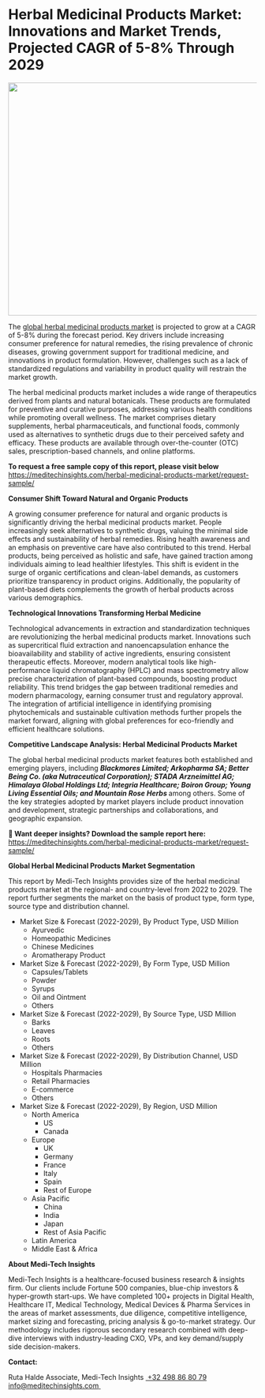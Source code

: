 <H1> Herbal Medicinal Products Market: Innovations and Market Trends, Projected CAGR of 5-8% Through 2029 </H1>
<img class="alignnone size-full wp-image-1706" src="http://dailyinvestorhub.com/wp-content/uploads/2025/04/Herbal_Medicine5.png" alt="" width="752" height="472" />

The <a href="https://meditechinsights.com/herbal-medicinal-products-market/">global herbal medicinal products market</a> is projected to grow at a CAGR of 5-8% during the forecast period. Key drivers include increasing consumer preference for natural remedies, the rising prevalence of chronic diseases, growing government support for traditional medicine, and innovations in product formulation. However, challenges such as a lack of standardized regulations and variability in product quality will restrain the market growth.

The herbal medicinal products market includes a wide range of therapeutics derived from plants and natural botanicals. These products are formulated for preventive and curative purposes, addressing various health conditions while promoting overall wellness. The market comprises dietary supplements, herbal pharmaceuticals, and functional foods, commonly used as alternatives to synthetic drugs due to their perceived safety and efficacy. These products are available through over-the-counter (OTC) sales, prescription-based channels, and online platforms.

<strong>To request a free sample copy of this report, please visit below</strong>
<a href="https://meditechinsights.com/herbal-medicinal-products-market/request-sample/">https://meditechinsights.com/herbal-medicinal-products-market/request-sample/</a>

<strong>Consumer Shift Toward Natural and Organic Products</strong>

A growing consumer preference for natural and organic products is significantly driving the herbal medicinal products market. People increasingly seek alternatives to synthetic drugs, valuing the minimal side effects and sustainability of herbal remedies. Rising health awareness and an emphasis on preventive care have also contributed to this trend. Herbal products, being perceived as holistic and safe, have gained traction among individuals aiming to lead healthier lifestyles. This shift is evident in the surge of organic certifications and clean-label demands, as customers prioritize transparency in product origins. Additionally, the popularity of plant-based diets complements the growth of herbal products across various demographics.

<strong>Technological Innovations Transforming Herbal Medicine</strong>

Technological advancements in extraction and standardization techniques are revolutionizing the herbal medicinal products market. Innovations such as supercritical fluid extraction and nanoencapsulation enhance the bioavailability and stability of active ingredients, ensuring consistent therapeutic effects. Moreover, modern analytical tools like high-performance liquid chromatography (HPLC) and mass spectrometry allow precise characterization of plant-based compounds, boosting product reliability. This trend bridges the gap between traditional remedies and modern pharmacology, earning consumer trust and regulatory approval. The integration of artificial intelligence in identifying promising phytochemicals and sustainable cultivation methods further propels the market forward, aligning with global preferences for eco-friendly and efficient healthcare solutions.

<strong>Competitive Landscape Analysis: Herbal Medicinal Products Market</strong>

The global herbal medicinal products market features both established and emerging players, including <strong><em>Blackmores Limited; Arkopharma SA; Better Being Co. (aka Nutraceutical Corporation); STADA Arzneimittel AG; Himalaya Global Holdings Ltd; Integria Healthcare; Boiron Group; Young Living Essential Oils; and Mountain Rose Herbs </em></strong>among others. Some of the key strategies adopted by market players include product innovation and development, strategic partnerships and collaborations, and geographic expansion.

<strong>🔗 Want deeper insights? Download the sample report here:
</strong><a href="https://meditechinsights.com/herbal-medicinal-products-market/request-sample/">https://meditechinsights.com/herbal-medicinal-products-market/request-sample/</a>

<strong>Global Herbal Medicinal Products Market Segmentation</strong>

This report by Medi-Tech Insights provides size of the herbal medicinal products market at the regional- and country-level from 2022 to 2029. The report further segments the market on the basis of product type, form type, source type and distribution channel.
<ul>
 	<li>Market Size &amp; Forecast (2022-2029), By Product Type, USD Million
<ul>
 	<li>Ayurvedic</li>
 	<li>Homeopathic Medicines</li>
 	<li>Chinese Medicines</li>
 	<li>Aromatherapy Product</li>
</ul>
</li>
 	<li>Market Size &amp; Forecast (2022-2029), By Form Type, USD Million
<ul>
 	<li>Capsules/Tablets</li>
 	<li>Powder</li>
 	<li>Syrups</li>
 	<li>Oil and Ointment</li>
 	<li>Others</li>
</ul>
</li>
 	<li>Market Size &amp; Forecast (2022-2029), By Source Type, USD Million
<ul>
 	<li>Barks</li>
 	<li>Leaves</li>
 	<li>Roots</li>
 	<li>Others</li>
</ul>
</li>
 	<li>Market Size &amp; Forecast (2022-2029), By Distribution Channel, USD Million
<ul>
 	<li>Hospitals Pharmacies</li>
 	<li>Retail Pharmacies</li>
 	<li>E-commerce</li>
 	<li>Others</li>
</ul>
</li>
 	<li>Market Size &amp; Forecast (2022-2029), By Region, USD Million
<ul>
 	<li>North America
<ul>
 	<li>US</li>
 	<li>Canada</li>
</ul>
</li>
 	<li>Europe
<ul>
 	<li>UK</li>
 	<li>Germany</li>
 	<li>France</li>
 	<li>Italy</li>
 	<li>Spain</li>
 	<li>Rest of Europe</li>
</ul>
</li>
 	<li>Asia Pacific
<ul>
 	<li>China</li>
 	<li>India</li>
 	<li>Japan</li>
 	<li>Rest of Asia Pacific</li>
</ul>
</li>
 	<li>Latin America</li>
 	<li>Middle East &amp; Africa</li>
</ul>
</li>
</ul>
<strong>About Medi-Tech Insights</strong>

Medi-Tech Insights is a healthcare-focused business research &amp; insights firm. Our clients include Fortune 500 companies, blue-chip investors &amp; hyper-growth start-ups. We have completed 100+ projects in Digital Health, Healthcare IT, Medical Technology, Medical Devices &amp; Pharma Services in the areas of market assessments, due diligence, competitive intelligence, market sizing and forecasting, pricing analysis &amp; go-to-market strategy. Our methodology includes rigorous secondary research combined with deep-dive interviews with industry-leading CXO, VPs, and key demand/supply side decision-makers.

<strong>Contact:</strong>

Ruta Halde
Associate, Medi-Tech Insights
<u> +32 498 86 80 79
</u><a href="mailto:info@meditechinsights.com">info@meditechinsights.com</a><u> </u>
